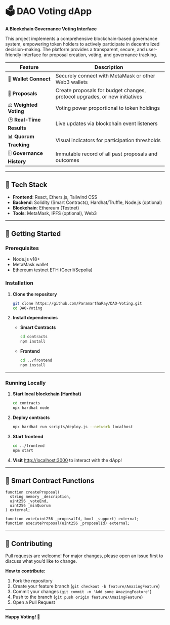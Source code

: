 
# 🗳️ DAO Voting dApp

**A Blockchain Governance Voting Interface** 

This project implements a comprehensive blockchain-based governance system, empowering token holders to actively participate in decentralized decision-making. The platform provides a transparent, secure, and user-friendly interface for proposal creation, voting, and governance tracking.



| Feature                   | Description                                                                |
|---------------------------|----------------------------------------------------------------------------|
| 🔐 **Wallet Connect**     | Securely connect with MetaMask or other Web3 wallets                       |
| 📝 **Proposals**          | Create proposals for budget changes, protocol upgrades, or new initiatives |
| ⚖️ **Weighted Voting**    | Voting power proportional to token holdings                                 |
| 🕒 **Real-Time Results**  | Live updates via blockchain event listeners                                 |
| 📊 **Quorum Tracking**    | Visual indicators for participation thresholds                              |
| 🗄️ **Governance History** | Immutable record of all past proposals and outcomes                         |

---

## 🧩 Tech Stack

- **Frontend**: React, Ethers.js, Tailwind CSS
- **Backend**: Solidity (Smart Contracts), Hardhat/Truffle, Node.js (optional)
- **Blockchain**: Ethereum (Testnet)
- **Tools**: MetaMask, IPFS (optional), Web3

---

## 🚀 Getting Started

### Prerequisites

- Node.js v18+
- MetaMask wallet
- Ethereum testnet ETH (Goerli/Sepolia)

### Installation

1. **Clone the repository**
    ```bash
    git clone https://github.com/ParamarthaRay/DAO-Voting.git
    cd DAO-Voting
    ```

2. **Install dependencies**

    - **Smart Contracts**
      ```bash
      cd contracts
      npm install
      ```

    - **Frontend**
      ```bash
      cd ../frontend
      npm install
      ```

---

### Running Locally

1. **Start local blockchain (Hardhat)**
    ```bash
    cd contracts
    npx hardhat node
    ```

2. **Deploy contracts**
    ```bash
    npx hardhat run scripts/deploy.js --network localhost
    ```

3. **Start frontend**
    ```bash
    cd ../frontend
    npm start
    ```

4. **Visit** [http://localhost:3000](http://localhost:5173) to interact with the dApp!

---

## 📜 Smart Contract Functions

```solidity
function createProposal(
  string memory _description,
  uint256 _voteEnd,
  uint256 _minQuorum
) external;

function vote(uint256 _proposalId, bool _support) external;
function executeProposal(uint256 _proposalId) external;
```

---

## 🤝 Contributing

Pull requests are welcome! For major changes, please open an issue first to discuss what you’d like to change.

**How to contribute:**
1. Fork the repository
2. Create your feature branch (`git checkout -b feature/AmazingFeature`)
3. Commit your changes (`git commit -m 'Add some AmazingFeature'`)
4. Push to the branch (`git push origin feature/AmazingFeature`)
5. Open a Pull Request

---



**Happy Voting! 🚀**
